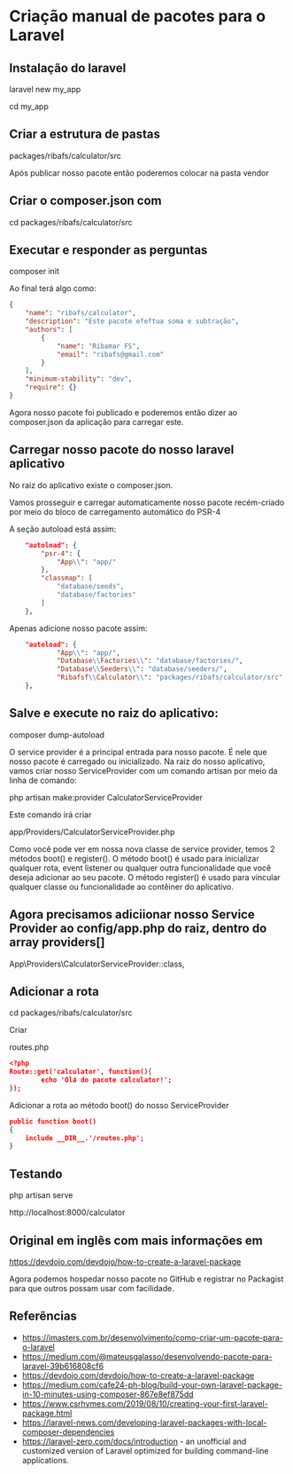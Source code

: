# Criação manual de pacotes para o Laravel

## Instalação do laravel

laravel new my_app

cd my_app

## Criar a estrutura de pastas

packages/ribafs/calculator/src

Após publicar nosso pacote então poderemos colocar na pasta vendor

## Criar o composer.json com

cd packages/ribafs/calculator/src

## Executar e responder as perguntas

composer init

Ao final terá algo como:
```json
{
    "name": "ribafs/calculator",
    "description": "Este pacote efeftua soma e subtração",
    "authors": [
        {
            "name": "Ribamar FS",
            "email": "ribafs@gmail.com"
        }
    ],
    "minimum-stability": "dev",
    "require": {}
}
```
Agora nosso pacote foi publicado e poderemos então dizer ao composer.json da aplicação para carregar este.

## Carregar nosso pacote do nosso laravel aplicativo

No raiz do aplicativo existe o composer.json.

Vamos prosseguir e carregar automaticamente nosso pacote recém-criado por meio do bloco de carregamento automático do PSR-4

A seção autoload está assim:
```json
    "autoload": {
        "psr-4": {
            "App\\": "app/"
        },
        "classmap": [
            "database/seeds",
            "database/factories"
        ]
    },
```
Apenas adicione nosso pacote assim:
```json
    "autoload": {
            "App\\": "app/",
            "Database\\Factories\\": "database/factories/",
            "Database\\Seeders\\": "database/seeders/",
            "Ribafsf\\Calculator\\": "packages/ribafs/calculator/src"
    },
```
## Salve e execute no raiz do aplicativo:

composer dump-autoload

O service provider é a principal entrada para nosso pacote. É nele que nosso pacote é carregado ou inicializado. Na raiz do nosso aplicativo, vamos criar nosso 
ServiceProvider com um comando artisan por meio da linha de comando:

php artisan make:provider CalculatorServiceProvider

Este comando irá criar

app/Providers/CalculatorServiceProvider.php

Como você pode ver em nossa nova classe de service provider, temos 2 métodos boot() e register(). O método boot() é usado para inicializar qualquer rota, event listener ou qualquer outra funcionalidade que você deseja adicionar ao seu pacote. O método register() é usado para vincular qualquer classe ou funcionalidade ao contêiner do aplicativo.

## Agora precisamos adiciionar nosso Service Provider ao config/app.php do raiz, dentro do array providers[]

App\Providers\CalculatorServiceProvider::class,

## Adicionar a rota

cd packages/ribafs/calculator/src

Criar

routes.php
```json
<?php
Route::get('calculator', function(){
        echo 'Olá do pacote calculator!';
});
```
Adicionar a rota ao método boot() do nosso ServiceProvider
```json
public function boot()
{
    include __DIR__.'/routes.php';
}
```
## Testando

php artisan serve

http://localhost:8000/calculator

## Original em inglês com mais informações em

https://devdojo.com/devdojo/how-to-create-a-laravel-package 

Agora podemos hospedar nosso pacote no GitHub e registrar no Packagist para que outros possam usar com facilidade.

## Referẽncias

- https://imasters.com.br/desenvolvimento/como-criar-um-pacote-para-o-laravel
- https://medium.com/@mateusgalasso/desenvolvendo-pacote-para-laravel-39b616808cf6
- https://devdojo.com/devdojo/how-to-create-a-laravel-package
- https://medium.com/cafe24-ph-blog/build-your-own-laravel-package-in-10-minutes-using-composer-867e8ef875dd
- https://www.csrhymes.com/2019/08/10/creating-your-first-laravel-package.html
- https://laravel-news.com/developing-laravel-packages-with-local-composer-dependencies
- https://laravel-zero.com/docs/introduction - an unofficial and customized version of Laravel optimized for building command-line applications.
